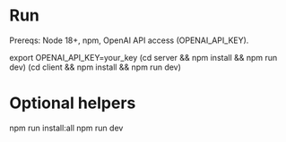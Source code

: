 # Run

Prereqs: Node 18+, npm, OpenAI API access (OPENAI_API_KEY).

export OPENAI_API_KEY=your_key
(cd server && npm install && npm run dev)
(cd client && npm install && npm run dev)

# Optional helpers

npm run install:all
npm run dev
